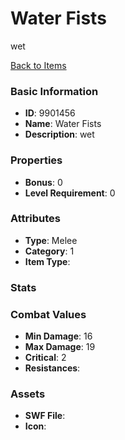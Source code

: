 # Water Fists

wet

[Back to Items](../items.md)

### Basic Information

- **ID**: 9901456
- **Name**: Water Fists
- **Description**: wet

### Properties

- **Bonus**: 0
- **Level Requirement**: 0

### Attributes

- **Type**: Melee
- **Category**: 1
- **Item Type**: 

### Stats


### Combat Values

- **Min Damage**: 16
- **Max Damage**: 19
- **Critical**: 2
- **Resistances**: 

### Assets

- **SWF File**: 
- **Icon**: 

